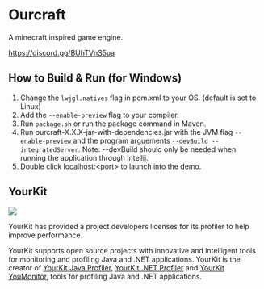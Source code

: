 # Ourcraft
A minecraft inspired game engine.

https://discord.gg/BUhTVnS5ua

## How to Build & Run (for Windows)
1. Change the `lwjgl.natives` flag in pom.xml to your OS. (default is set to Linux)  
2. Add the `--enable-preview` flag to your compiler.  
3. Run `package.sh` or run the package command in Maven.  
4. Run ourcraft-X.X.X-jar-with-dependencies.jar with the JVM flag `--enable-preview` and the program arguements 
`--devBuild --integratedServer`. Note: --devBuild should only be needed when running the application through Intellij.
5. Double click localhost:<port\> to launch into the demo.

## YourKit
![](https://www.yourkit.com/images/yklogo.png)

YourKit has provided a project developers licenses for its profiler to help improve performance.

YourKit supports open source projects with innovative and intelligent tools
for monitoring and profiling Java and .NET applications.
YourKit is the creator of [YourKit Java Profiler](https://www.yourkit.com/java/profiler/),
[YourKit .NET Profiler](https://www.yourkit.com/.net/profiler/) and
[YourKit YouMonitor](https://www.yourkit.com/youmonitor), tools for profiling Java and .NET applications.
